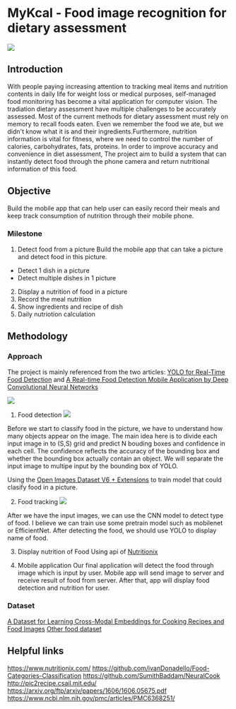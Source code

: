 # MyKcal - Food image recognition for dietary assessment 
![](https://i.imgur.com/ADjuRmy.png)

## Introduction
With people paying increasing attention to tracking meal items and nutrition contents in daily life for weight loss or medical purposes, self-managed food monitoring has become a vital application for computer vision. The tradiation dietary assessment have multiple challenges to be accurately assessed. Most of the current methods for dietary assessment must rely on memory to recall foods eaten. Even we remember the food we ate, but we didn't know what it is and their ingredients.Furthermore, nutrition information is vital for fitness, where we need to control the number of calories, carbohydrates, fats, proteins. 
In order to improve accuracy and convenience in diet assessment, The project aim to build a system that can instantly detect food through the phone camera and return nutritional information of this food. 
## Objective
Build the mobile app that can help user can easily record their meals and keep track consumption of nutrition through their mobile phone.

### Milestone
1. Detect food from a picture
Build the mobile app that can take a picture and detect food in this picture.
- Detect 1 dish in a picture
- Detect multiple dishes in 1 picture
2. Display a nutrition of food in a picture
3. Record the meal nutrition 
4. Show ingredients and recipe of dish
5. Daily nutriotion calculation 

## Methodology 

### Approach 
The project is mainly referenced from the two articles: [YOLO for Real-Time Food Detection](http://bennycheung.github.io/yolo-for-real-time-food-detection) and [A Real-time Food Detection Mobile Application by Deep Convolutional Neural Networks](https://arxiv.org/pdf/1909.05994.pdf)

![](https://i.imgur.com/4GK6Ij0.png)

1. Food detection
![](https://i.imgur.com/SBKyanK.png)

Before we start to classify food in the picture, we have to understand how many objects appear on the image.
The main idea here is to divide each input image in to (S,S) grid and predict N bouding boxes and confidence in each cell. The confidence reflects the accuracy of the bounding box and whether the bounding box actually contain an object. 
We will separate the input image to multipe input by the bounding box of YOLO.

Using the [Open Images Dataset V6 + Extensions](https://storage.googleapis.com/openimages/web/index.html) to train model that could clasify food in a picture. 

2. Food tracking
![](https://i.imgur.com/CTj33y7.png)

After we have the input images, we can use the CNN model to detect type of food.
I believe we can train use some pretrain model such as mobilenet or EfficientNet. 
After detecting the food, we should use YOLO to display name of food.


3. Display nutrition of Food
Using api of [Nutritionix](https://www.nutritionix.com/)


4. Mobile application
Our final application will detect the food through image which is input by user. Mobile app will send image to server and receive result of food from server. After that, app will display food detection and nutrition for user.


### Dataset
[A Dataset for Learning Cross-Modal Embeddings for Cooking Recipes and Food Images](http://pic2recipe.csail.mit.edu/)
[Other food dataset](https://github.com/ivanDonadello/Food-Categories-Classification)


## Helpful links
https://www.nutritionix.com/
https://github.com/ivanDonadello/Food-Categories-Classification
https://github.com/SumithBaddam/NeuralCook
http://pic2recipe.csail.mit.edu/
https://arxiv.org/ftp/arxiv/papers/1606/1606.05675.pdf
https://www.ncbi.nlm.nih.gov/pmc/articles/PMC6368251/